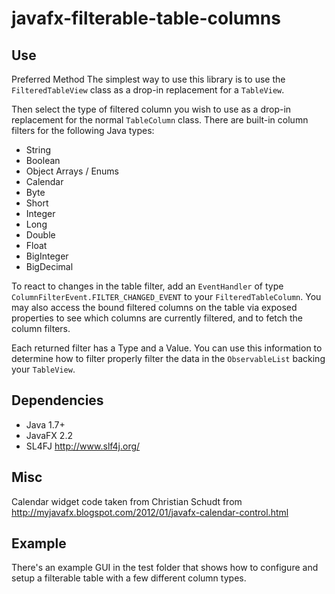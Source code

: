 # javafx-filterable-table-columns

## Use
Preferred Method
The simplest way to use this library is to use the ```FilteredTableView``` class as a drop-in replacement for a ```TableView```.

Then select the type of filtered column you wish to use as a drop-in replacement for the normal ```TableColumn``` class. There are built-in column filters for the following Java types:

* String
* Boolean
* Object Arrays / Enums
* Calendar
* Byte
* Short
* Integer
* Long
* Double
* Float
* BigInteger
* BigDecimal

To react to changes in the table filter, add an ```EventHandler``` of type ```ColumnFilterEvent.FILTER_CHANGED_EVENT``` to your ```FilteredTableColumn```. You may also access the bound filtered columns on the table via exposed properties to see which columns are currently filtered, and to fetch the column filters.

Each returned filter has a Type and a Value. You can use this information to determine how to filter properly filter the data in the ```ObservableList``` backing your ```TableView```.

## Dependencies
* Java 1.7+
* JavaFX 2.2
* SL4FJ http://www.slf4j.org/

## Misc
Calendar widget code taken from Christian Schudt from http://myjavafx.blogspot.com/2012/01/javafx-calendar-control.html

## Example
There's an example GUI in the test folder that shows how to configure and setup a filterable table with a few different column types.
